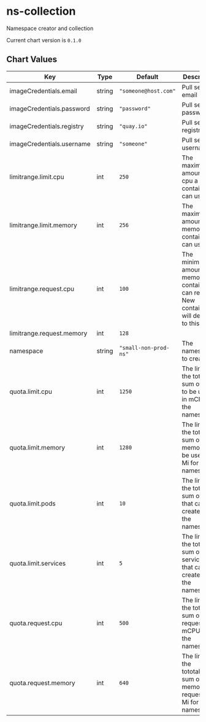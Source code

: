 ns-collection
=============
Namespace creator and collection

Current chart version is `0.1.0`





## Chart Values

| Key | Type | Default | Description |
|-----|------|---------|-------------|
| imageCredentials.email | string | `"someone@host.com"` | Pull secret email |
| imageCredentials.password | string | `"password"` | Pull secret password |
| imageCredentials.registry | string | `"quay.io"` | Pull secret registry |
| imageCredentials.username | string | `"someone"` | Pull secret username |
| limitrange.limit.cpu | int | `250` | The maximum amount of cpu a container can use. |
| limitrange.limit.memory | int | `256` | The maximum amount of memory a container can use. |
| limitrange.request.cpu | int | `100` | The minimum amount of memory a container can request. New containers will default to this value. |
| limitrange.request.memory | int | `128` |  |
| namespace | string | `"small-non-prod-ns"` | The namespace to create |
| quota.limit.cpu | int | `1250` | The limit for the total sum of CPU to be used in mCPU for the namespace. |
| quota.limit.memory | int | `1280` | The limit for the total sum of memory to be used in Mi for the namespace. |
| quota.limit.pods | int | `10` | The limit for the total sum of pods that can be created for the namespace.. |
| quota.limit.services | int | `5` | The limit for the total sum of services that can be created for the namespace. |
| quota.request.cpu | int | `500` | The limit for the total sum of CPU request in mCPU for the namespace. |
| quota.request.memory | int | `640` | The limit for the tototaltoal sum of memory request in Mi for the namespace. |
